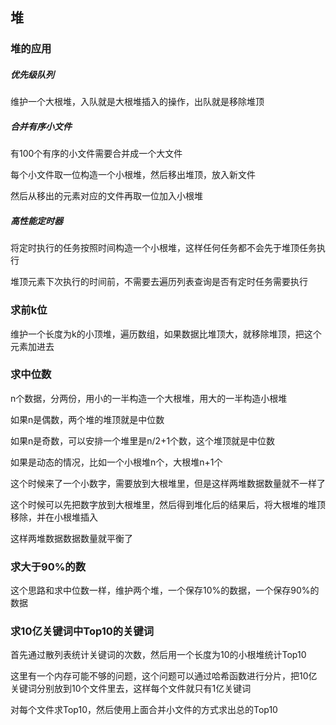 ## 堆

### 堆的应用

##### 优先级队列

维护一个大根堆，入队就是大根堆插入的操作，出队就是移除堆顶

##### 合并有序小文件

有100个有序的小文件需要合并成一个大文件

每个小文件取一位构造一个小根堆，然后移出堆顶，放入新文件

然后从移出的元素对应的文件再取一位加入小根堆

##### 高性能定时器

将定时执行的任务按照时间构造一个小根堆，这样任何任务都不会先于堆顶任务执行

堆顶元素下次执行的时间前，不需要去遍历列表查询是否有定时任务需要执行

### 求前k位

维护一个长度为k的小顶堆，遍历数组，如果数据比堆顶大，就移除堆顶，把这个元素加进去

### 求中位数

n个数据，分两份，用小的一半构造一个大根堆，用大的一半构造小根堆

如果n是偶数，两个堆的堆顶就是中位数

如果n是奇数，可以安排一个堆里是n/2+1个数，这个堆顶就是中位数

如果是动态的情况，比如一个小根堆n个，大根堆n+1个

这个时候来了一个小数字，需要放到大根堆里，但是这样两堆数据数量就不一样了

这个时候可以先把数字放到大根堆里，然后得到堆化后的结果后，将大根堆的堆顶移除，并在小根堆插入

这样两堆数据数据数量就平衡了

### 求大于90%的数

这个思路和求中位数一样，维护两个堆，一个保存10%的数据，一个保存90%的数据

### 求10亿关键词中Top10的关键词

首先通过散列表统计关键词的次数，然后用一个长度为10的小根堆统计Top10

这里有一个内存可能不够的问题，这个问题可以通过哈希函数进行分片，把10亿关键词分别放到10个文件里去，这样每个文件就只有1亿关键词

对每个文件求Top10，然后使用上面合并小文件的方式求出总的Top10